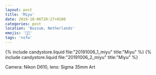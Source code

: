 ```yaml
---
layout: post
title: 'Miyu'
date: 2019-10-06T20:27+0100
categories: post
location: 'Bussum, Netherlands'
emojis: '🔞🔞'
tags: 'nsfw'
---
```


{% include candystore.liquid file:"20191006_1_miyu" title:"Miyu" %}
{% include candystore.liquid file:"20191006_2_miyu" title:"Miyu" %}

Camera: Nikon D610, lens: Sigma 35mm Art

